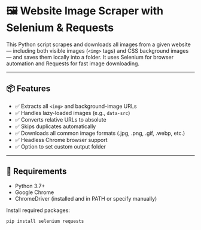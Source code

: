 # 🖼️ Website Image Scraper with Selenium & Requests

This Python script scrapes and downloads all images from a given website — including both visible images (`<img>` tags) and CSS background images — and saves them locally into a folder. It uses Selenium for browser automation and Requests for fast image downloading.

---

## 📦 Features

- ✅ Extracts all `<img>` and background-image URLs
- ✅ Handles lazy-loaded images (e.g., `data-src`)
- ✅ Converts relative URLs to absolute
- ✅ Skips duplicates automatically
- ✅ Downloads all common image formats (.jpg, .png, .gif, .webp, etc.)
- ✅ Headless Chrome browser support
- ✅ Option to set custom output folder

---

## 🧰 Requirements

- Python 3.7+
- Google Chrome
- ChromeDriver (installed and in PATH or specify manually)





Install required packages:
```bash
pip install selenium requests



